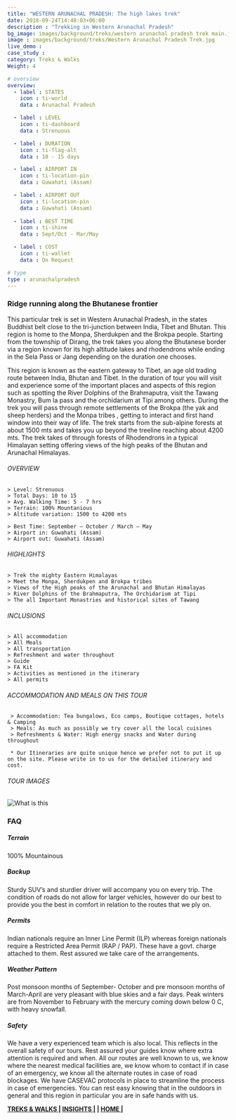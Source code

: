 ```yaml
---
title: "WESTERN ARUNACHAL PRADESH: The high lakes trek"
date: 2018-09-24T14:48:03+06:00
description : "Trekking in Western Arunachal Pradesh"
bg_image: images/background/treks/western arunachal pradesh trek main.jpg
image : images/background/treks/Western Arunachal Pradesh Trek.jpg
live_demo : 
case_study : 
category: Treks & Walks
Weight: 4

# overview
overview:
  - label : STATES
    icon : ti-world
    data : Arunachal Pradesh

  - label : LEVEL
    icon : ti-dashboard
    data : Strenuous

  - label : DURATION
    icon : ti-flag-alt
    data : 10 - 15 days

  - label : AIRPORT IN
    icon : ti-location-pin
    data : Guwahati (Assam)

  - label : AIRPORT OUT
    icon : ti-location-pin
    data : Guwahati (Assam)
    
  - label : BEST TIME
    icon : ti-shine
    data : Sept/Oct - Mar/May

  - label : COST
    icon : ti-wallet
    data : On Request

# type
type : arunachalpradesh
---
```


### Ridge running along the Bhutanese frontier

This particular trek is set in Western Arunachal Pradesh, in the states Buddhist belt close to the tri-junction between India, Tibet and Bhutan. This region is home to the Monpa,  Sherdukpen and the Brokpa people. Starting from the township of Dirang, the trek takes you along the Bhutanese border via a region known for its high altitude lakes and rhodendrons while ending in the Sela Pass or Jang depending on the duration one chooses.

This region is known as the eastern gateway to Tibet, an age old trading route between India, Bhutan and Tibet. In the duration of tour you will visit and experience some of the important places and aspects of this region such as spotting the River Dolphins of the Brahmaputra, visit the Tawang Monastry, Bum la pass and the orchidarium at Tipi among others. During the trek you will pass through remote settlements of the Brokpa (the yak and sheep herders) and the Monpa tribes , getting to interact and first hand window into their way of life. The trek starts from the sub-alpine forests at about 1500 mts and takes you up beyond the treeline reaching about 4200 mts. The trek takes of through forests of Rhodendrons in a typical Himalayan setting offering views of the high peaks of the Bhutan and Arunachal Himalayas.



###### OVERVIEW
```
> Level: Strenuous
> Total Days: 10 to 15
> Avg. Walking Time: 5 - 7 hrs
> Terrain: 100% Mountanious
> Altitude variation: 1500 to 4200 mts

> Best Time: September – October / March – May
> Airport in: Guwahati (Assam)
> Airport out: Guwahati (Assam)
```




###### HIGHLIGHTS
```
> Trek the mighty Eastern Himalayas
> Meet the Monpa, Sherdukpen and Brokpa tribes
> Views of the High peaks of the Arunachal and Bhutan Himalayas
> River Dolphins of the Brahmaputra, The Orchidarium at Tipi
> The all Important Monastries and historical sites of Tawang
```

###### INCLUSIONS
```
> All accommodation
> All Meals
> All transportation
> Refreshment and water throughout
> Guide 
> FA Kit
> Activities as mentioned in the itinerary
> All permits
```
###### ACCOMMODATION AND MEALS ON THIS TOUR

```
 > Accommodation: Tea bungalows, Eco camps, Boutique cottages, hotels & Camping
 > Meals: As much as possibly we try cover all the local cuisines
 > Refreshments & Water: High energy snacks and Water during throughout
``` 

``` * Our Itineraries are quite unique hence we prefer not to put it up on the site. Please write in to us for the detailed itinerary and cost.```

###### TOUR IMAGES

![What is this](/images/background/treks/westernarunachaltrekgallery.jpg)



### FAQ



##### Terrain 

100% Mountainous

##### Backup
Sturdy SUV’s and sturdier driver will accompany you on every trip. The condition of roads do not allow for larger vehicles, however do our best to provide you the best in comfort in relation to the routes that we ply on. 


##### Permits
Indian nationals require an Inner Line Permit (ILP) whereas foreign nationals require a Restricted Area Permit (RAP / PAP). These have a govt. charge attached to them. Rest assured we take care of the arrangements.

##### Weather Pattern
Post monsoon months of September- October and pre monsoon months of March-April are very pleasant with blue skies and a fair days. Peak winters are from November to February with the mercury coming down below 0 C, with heavy snowfall.

##### Safety 
We have a very experienced team which is also local. This reflects in the overall safety of our tours. Rest assured your guides know where extra attention is required and when. All our routes are well known to us, we know where the nearest medical facilities are, we know whom to contact if in case of an emergency, we know all the alternate routes in case of road blockages. We have CASEVAC protocols in place to streamline the process in case of emergencies. You can rest easy knowing that in the outdoors in general and this region in particular you are in safe hands with us.

**[TREKS & WALKS  ](https://www.eastindiacycling.com/treks/)       |  [INSIGHTS |](https://www.eastindiacycling.com/insights/) |  [HOME |](https://www.eastindiacycling.com/)**
 

        